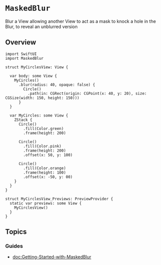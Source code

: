 # ``MaskedBlur``

Blur a View allowing another View to act as a mask to knock a hole in the Blur, 
to reveal an unblurred version

## Overview

```
import SwiftUI
import MaskedBlur

struct MyCirclesView: View {

  var body: some View {
    MyCircles()
      .blur(radius: 40, opaque: false) {
        Circle()
          .path(in: CGRect(origin: CGPoint(x: 40, y: 20), size: CGSize(width: 150, height: 150)))
      }
  }
  
  var MyCircles: some View {
    ZStack {
      Circle()
        .fill(Color.green)
        .frame(height: 200)
      
      Circle()
        .fill(Color.pink)
        .frame(height: 200)
        .offset(x: 50, y: 100)
      
      Circle()
        .fill(Color.orange)
        .frame(height: 100)
        .offset(x: -50, y: 00)
    }
  }
}

struct MyCirclesView_Previews: PreviewProvider {
  static var previews: some View {
    MyCirclesView()
  }
}
```

## Topics

### Guides

- <doc:Getting-Started-with-MaskedBlur>
